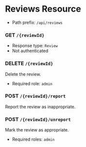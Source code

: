 # Reviews Resource
- Path prefix: `/api/reviews`

### GET `/{reviewId}`
- Response type: `Review`
- Not authenticated

### DELETE `/{reviewId}`
Delete the review.
- Required role: `admin`

### POST `/{reviewId}/report`
Report the review as inappropriate.

### POST `/{reviewId}/unreport`
Mark the review as appropriate.
- Required roles: `admin`
